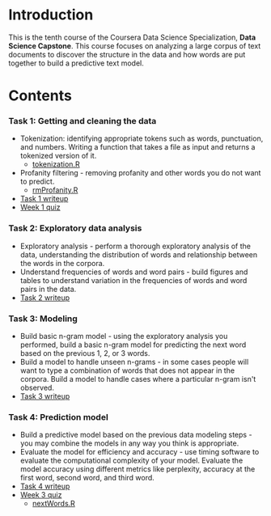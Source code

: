 # Introduction

This is the tenth course of the Coursera Data Science Specialization, **Data Science Capstone**. This course focuses on analyzing a large corpus of text documents to discover the structure in the data and how words are put together to build a predictive text model.

# Contents
### Task 1: Getting and cleaning the data
 - Tokenization: identifying appropriate tokens such as words, punctuation, and numbers. Writing a function that takes a file as input and returns a tokenized version of it.
    - [tokenization.R](https://github.com/wamber-aww/coursera-data-science/blob/gh-pages/Course10_Capstone/tokenization.R)
 - Profanity filtering - removing profanity and other words you do not want to predict.
    - [rmProfanity.R](https://github.com/wamber-aww/coursera-data-science/blob/gh-pages/Course10_Capstone/rmProfanity.R)
 - [Task 1 writeup](https://wamber-aww.github.io/coursera-data-science/Course10_Capstone/Task1.html)
 - [Week 1 quiz](https://wamber-aww.github.io/coursera-data-science/Course10_Capstone/W1Quiz.html)
 
### Task 2: Exploratory data analysis
 - Exploratory analysis - perform a thorough exploratory analysis of the data, understanding the distribution of words and relationship between the words in the corpora.
 - Understand frequencies of words and word pairs - build figures and tables to understand variation in the frequencies of words and word pairs in the data. 
 - [Task 2 writeup](https://wamber-aww.github.io/coursera-data-science/Course10_Capstone/Task2.html)

### Task 3: Modeling
 - Build basic n-gram model - using the exploratory analysis you performed, build a basic n-gram model for predicting the next word based on the previous 1, 2, or 3 words.
 - Build a model to handle unseen n-grams - in some cases people will want to type a combination of words that does not appear in the corpora. Build a model to handle cases where a particular n-gram isn't observed.
 - [Task 3 writeup](https://wamber-aww.github.io/coursera-data-science/Course10_Capstone/Task3.html)

### Task 4: Prediction model
 - Build a predictive model based on the previous data modeling steps - you may combine the models in any way you think is appropriate.
 - Evaluate the model for efficiency and accuracy - use timing software to evaluate the computational complexity of your model. Evaluate the model accuracy using different metrics like perplexity, accuracy at the first word, second word, and third word.
 - [Task 4 writeup](https://wamber-aww.github.io/coursera-data-science/Course10_Capstone/Task4.html)
 - [Week 3 quiz](https://wamber-aww.github.io/coursera-data-science/Course10_Capstone/W3Quiz.html)
   - [nextWords.R](https://github.com/wamber-aww/coursera-data-science/blob/gh-pages/Course10_Capstone/nextWords.R)
